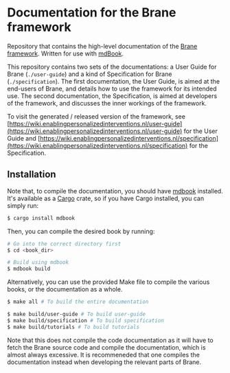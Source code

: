 # Documentation for the Brane framework
Repository that contains the high-level documentation of the [Brane framework](https://github.com/epi-project/brane). Written for use with [mdBook](https://rust-lang.github.io/mdBook/index.html).

This repository contains two sets of the documentations: a User Guide for Brane (`./user-guide`) and a kind of Specification for Brane (`./specification`). The first documentation, the User Guide, is aimed at the end-users of Brane, and details how to use the framework for its intended use. The second documentation, the Specification, is aimed at developers of the framework, and discusses the inner workings of the framework.

To visit the generated / released version of the framework, see [https://wiki.enablingpersonalizedinterventions.nl/user-guide](https://wiki.enablingpersonalizedinterventions.nl/user-guide) for the User Guide and [https://wiki.enablingpersonalizedinterventions.nl/specification](https://wiki.enablingpersonalizedinterventions.nl/specification) for the Specification.


## Installation
Note that, to compile the documentation, you should have [mdbook](https://github.com/rust-lang/mdBook) installed. It's available as a [Cargo](https://crates.io/) crate, so if you have Cargo installed, you can simply run:
```bash
$ cargo install mdbook
```

Then, you can compile the desired book by running:
```bash
# Go into the correct directory first
$ cd <book_dir>

# Build using mdbook
$ mdbook build
```

Alternatively, you can use the provided Make file to compile the various books, or the documentation as a whole.
```bash
$ make all # To build the entire documentation

$ make build/user-guide # To build user-guide
$ make build/specification # To build specification
$ make build/tutorials # To build tutorials

```
Note that this does not compile the code documentation as it will have to
fetch the Brane source code and compile the documentation, which is almost
always excessive. It is recommeneded that one compiles the documentation instead
when developing the relevant parts of Brane.
